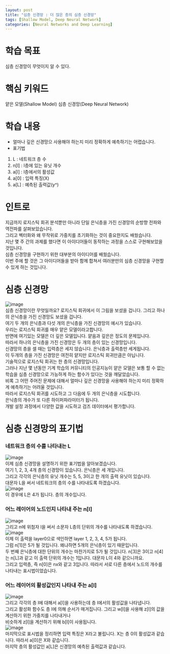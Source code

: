 ```yaml
---
layout: post
title: "심층 신경망 : 더 많은 층의 심층 신경망"
tags: [Shallow Model, Deep Neural Network]
categories: [Neural Networks and Deep Learning]
---
```


# 학습 목표
심층 신경망이 무엇이지 알 수 있다.

# 핵심 키워드
얕은 모델(Shallow Model)
심층 신경망(Deep Neural Network)

# 학습 내용
* 얼마나 깊은 신경망으 사용해야 하는지 미리 정확하게 예측하기는 어렵습니다.
* 표기법
1. L : 네트워크 층 수
2. n[l] : l층에 있는 유닛 개수
3. a[l] : l층에서의 활성값
4. a[0] : 입력 특징(X)
5. a[L] : 예측된 출력값(y^)

# 인트로
지금까지 로지스틱 회귀 분석뿐만 아니라 단일 은닉층을 가진 신경망의 순방향 전파와 역전파를 살펴보았습니다.   
그리고 벡터화와 왜 무작위로 가중치를 초기화하는 것이 중요한지도 배웠습니다.    
지난 몇 주 간의 과제를 했다면 이 아이디어들이 동작하는 과정을 스스로 구현해보았을 것입니다.    
심층 신경망을 구현하기 위한 대부분의 아이디어를 배웠습니다.    
이번 주에 할 것은 그 아이디어들을 받아 함께 합쳐서 여러분만의 심층 신경망을 구현할 수 있게 하는 것입니다.     

# 심층 신경망
![image](https://user-images.githubusercontent.com/50114210/64337827-2120c180-d01b-11e9-8a56-47e5c0e017fb.png)     
심층 신경망이란 무엇일까요? 로지스틱 회귀에서 이 그림을 보셨을 겁니다. 그리고 하나의 은닉층을 가진 신경망도 보셨을 겁니다.    
여기 두 개의 은닉층과 다섯 개의 은닉층을 가진 신경망의 예시가 있습니다.   
우리는 로지스틱 회귀를 매우 얕은 모델이라고합니다.    
반면에 여기있는 모델은 더 깊은 모델입니다. 얕음과 깊은은 정도의 문제입니다.   
따라서 하나의 은닉층을 가진 신경망은 두 개의 층이 있는 신경망입니다.    
신경망의 층을 셀 때는 입력층은 세지 않습니다. 은닉층과 출력층만 세게됩니다.    
이 두개의 층을 가진 신경망은 여전히 얕지만 로지스틱 회귀만큼은 아닙니다.   
기술적으로 로지스틱 회귀는 한 층의 신경망입니다.   
그러나 지난 몇 년동안 기계 학습의 커뮤니티의 인공지능이 얕은 모델은 보통 할 수 없는 학습을 심층 신경망으로 가능하게 하는 함수가 있다는 것을 깨달았습니다.    
비록 그 어떤 주어진 문제에 대해서 얼마나 깊은 신경망을 사용해야 하는지 미리 정확하게 예측하기는 어려울 것입니다.    
따라서 로지스틱 회귀를 시도하고 그 다음에 두 개의 은닉층을 시도합니다.   
은닉층의 개수가 또 다른 하이퍼파라미터가 됩니다.     
개발 설정 과정에서 다양한 값을 시도하고 검즈 데이터에서 평가합니다.    

# 심층 신경망의 표기법
### 네트워크 층의 수를 나타내는 L
![image](https://user-images.githubusercontent.com/50114210/64337883-431a4400-d01b-11e9-867f-44d72d2c5d33.png)     
이제 심층 신경망을 설명하기 위한 표기법을 알아보겠습니다.    
여기 1, 2, 3, 4개 층의 신경망이 있습니다. 은닉층은 세 개입니다.    
그리고 각각의 은닉층의 유닛 개수는 5, 5, 3이고 한 개의 출력 유닛이 있습니다.   
대문자 L을 써서 네트워크의 층의 수를 나타내도록 하겠습니다.   
![image](https://user-images.githubusercontent.com/50114210/64337899-4dd4d900-d01b-11e9-94fa-c2139592f3d9.png)    
이 경우에 L은 4가 됩니다. 층의 개수입니다.    
### 어느 레이어의 노드인지 나타내 주는 n[l]
![image](https://user-images.githubusercontent.com/50114210/64337924-5c22f500-d01b-11e9-8533-452177b6419c.png)   
그리고 n에 위첨자 l을 써서 소문자 L층의 단위의 개수를 나타내도록 하겠습니다.    
![image](https://user-images.githubusercontent.com/50114210/64337969-71981f00-d01b-11e9-876e-cab0ca65d43f.png)    
이제 이 출력을 layer0으로 색인하면 layer 1, 2, 3, 4, 5가 됩니다.    
그럼 n[1]은 5가 될 것입니다. 왜냐하면 5개의 은닉층이 있기 때문입니다.    
두 번째 은닉층에 대한 단위의 개수는 마찬가지로 5가 될 것입니다.
n[3]은 3이고 n[4]는 n[L]과 같고 이 출력 단위의 개수는 1입니다. 대문자 L이 4와 같으니까요.      
그리고 입력층, 즉 n[0]은 nx와 같고 3입니다. 따라서 서로 다른 층에서 노드의 개수를 나타내는 표시법이었습니다.  
### 어느 레이어의 활성값인지 나타내 주는 a[l]
![image](https://user-images.githubusercontent.com/50114210/64338007-8f658400-d01b-11e9-8ab9-03291257f780.png)    
그리고 각각의 층 l에 대해서 a[l]을 사용하는데 층 l에서의 활성값을 나타냅니다.   
그리고 활성화 함수도 층 l에 의해 순서가 매겨집니다. 그리고 w[l]을 사용해 z[l]의 값을 계산하기 위한 가중치를 나타내거나    
비슷하게 z[l]을 계산하기 위해 b[l]이 사용됩니다.   
![image](https://user-images.githubusercontent.com/50114210/64338017-98565580-d01b-11e9-8941-c2746137be02.png)    
마지막으로 표시법을 정리하면 입력 특징은 X라고 불립니다. X는 층 0의 활성값과 같습니다. 따라서 a[0]은 X와 같습니다.    
마지막 층의 활성값인 a[L]은 신경망의 예측된 출력값과 같습니다.
